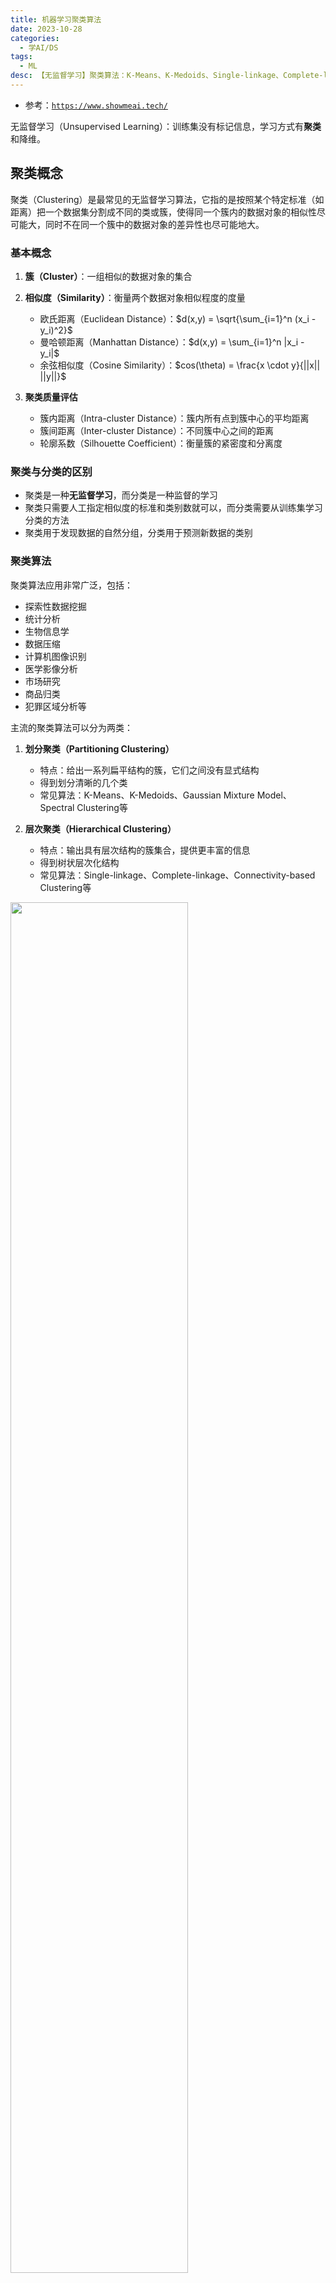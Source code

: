 ```yaml
---
title: 机器学习聚类算法
date: 2023-10-28
categories:
  - 学AI/DS
tags:
  - ML
desc: 【无监督学习】聚类算法：K-Means、K-Medoids、Single-linkage、Complete-linkage、DB-SCAN
---
```


- 参考：<a href="https://www.showmeai.tech/article-detail/185">`https://www.showmeai.tech/`</a>

无监督学习（Unsupervised Learning）：训练集没有标记信息，学习方式有**聚类**和降维。


## 聚类概念

聚类（Clustering）是最常见的无监督学习算法，它指的是按照某个特定标准（如距离）把一个数据集分割成不同的类或簇，使得同一个簇内的数据对象的相似性尽可能大，同时不在同一个簇中的数据对象的差异性也尽可能地大。

### 基本概念

1. **簇（Cluster）**：一组相似的数据对象的集合
2. **相似度（Similarity）**：衡量两个数据对象相似程度的度量
   - 欧氏距离（Euclidean Distance）：$d(x,y) = \sqrt{\sum_{i=1}^n (x_i - y_i)^2}$
   - 曼哈顿距离（Manhattan Distance）：$d(x,y) = \sum_{i=1}^n |x_i - y_i|$
   - 余弦相似度（Cosine Similarity）：$cos(\theta) = \frac{x \cdot y}{||x|| ||y||}$

3. **聚类质量评估**
   - 簇内距离（Intra-cluster Distance）：簇内所有点到簇中心的平均距离
   - 簇间距离（Inter-cluster Distance）：不同簇中心之间的距离
   - 轮廓系数（Silhouette Coefficient）：衡量簇的紧密度和分离度

### 聚类与分类的区别

- 聚类是一种**无监督学习**，而分类是一种监督的学习
- 聚类只需要人工指定相似度的标准和类别数就可以，而分类需要从训练集学习分类的方法
- 聚类用于发现数据的自然分组，分类用于预测新数据的类别

### 聚类算法

聚类算法应用非常广泛，包括：
- 探索性数据挖掘
- 统计分析
- 生物信息学
- 数据压缩
- 计算机图像识别
- 医学影像分析
- 市场研究
- 商品归类
- 犯罪区域分析等

主流的聚类算法可以分为两类：

1. **划分聚类（Partitioning Clustering）**
   - 特点：给出一系列扁平结构的簇，它们之间没有显式结构
   - 得到划分清晰的几个类
   - 常见算法：K-Means、K-Medoids、Gaussian Mixture Model、Spectral Clustering等

2. **层次聚类（Hierarchical Clustering）**
   - 特点：输出具有层次结构的簇集合，提供更丰富的信息
   - 得到树状层次化结构
   - 常见算法：Single-linkage、Complete-linkage、Connectivity-based Clustering等

<img src="https://raw.githubusercontent.com/YukinoshitaSherry/qycf_picbed/main/img/20250531123530089.png" style="width:75%">

## 划分聚类

### K-Means

#### 核心概念

K-Means算法的目标：
- 将n个数据点分成k类
- 找到k个中心点
- 确定每个数据点属于哪个中心点

核心条件：
- 所有数据点到聚类中心的距离之和最小
- 每个数据点属于离它最近的中心点

#### 数学原理

K-Means算法的目标函数：
$$J = \sum_{i=1}^k \sum_{x \in C_i} ||x - \mu_i||^2$$

其中：
- $C_i$ 是第i个簇
- $\mu_i$ 是第i个簇的中心点
- $||x - \mu_i||^2$ 是数据点x到中心点$\mu_i$的欧氏距离的平方

#### 算法步骤

K-Means采用EM算法迭代确定中心点：

1. 更新中心点：
   - 初始化时随机取点作为起始点
   - 迭代过程中，取同一类所有数据点的重心作为新中心点
   - 中心点计算公式：$\mu_i = \frac{1}{|C_i|} \sum_{x \in C_i} x$

2. 分配数据点：
   - 把所有数据点分配到离它最近的中心点
   - 分配规则：$C_i = \{x : ||x - \mu_i|| \leq ||x - \mu_j||, \forall j \neq i\}$

重复以上步骤直到中心点不再改变。

#### 复杂度分析

- 时间复杂度：O(n * k * i * d)
  - n：数据点数量
  - k：簇的数量
  - i：迭代次数
  - d：数据维度
- 空间复杂度：O(n * d)


#### 特点

##### 优点
1. 算法简单，易于实现
2. 收敛速度快
3. 适合处理大规模数据集

##### 缺点
1. 中心点可能不属于数据集的样本点
2. 对离群点敏感，噪声和离群点会影响中心点位置
3. 需要预先指定簇的数量k
4. 对初始中心点的选择敏感
5. 只能处理凸形簇

#### K-Means vs KNN

K-Means和KNN（K-近邻）虽然名字相似，但它们是两个完全不同的算法：

1. **学习方式**
   - K-Means：无监督学习算法
   - KNN：监督学习算法

2. **工作原理**
   - K-Means：
     - 通过迭代优化找到数据的最佳聚类中心
     - 将数据点分配到最近的中心点
     - 不需要训练数据，直接对数据进行聚类
   - KNN：
     - 基于已标记的训练数据进行分类
     - 通过计算待分类点与训练集中所有点的距离
     - 选择K个最近邻的多数类别作为预测结果

3. **参数K的含义**
   - K-Means：K表示聚类的数量，即要划分的簇数
   - KNN：K表示用于投票的最近邻数量

4. **计算过程**
   - K-Means：
     - 需要多次迭代
     - 每次迭代都更新中心点位置
     - 直到收敛或达到最大迭代次数
   - KNN：
     - 不需要训练过程
     - 每次预测都需要计算与所有训练样本的距离
     - 直接基于距离进行投票

5. **应用场景**
   - K-Means：
     - 数据聚类
     - 图像分割
     - 市场细分
     - 异常检测
   - KNN：
     - 分类问题
     - 回归问题
     - 推荐系统
     - 模式识别


#### 代码示例

```python
import numpy as np
from sklearn.cluster import KMeans
import matplotlib.pyplot as plt

# 生成示例数据
np.random.seed(42)
X = np.random.randn(300, 2)

# 创建KMeans模型
kmeans = KMeans(n_clusters=3, random_state=42)

# 训练模型
kmeans.fit(X)

# 获取聚类结果
labels = kmeans.labels_
centers = kmeans.cluster_centers_

# 可视化结果
plt.scatter(X[:, 0], X[:, 1], c=labels, cmap='viridis')
plt.scatter(centers[:, 0], centers[:, 1], c='red', marker='x', s=200, linewidths=3)
plt.title('K-Means Clustering Results')
plt.show()
```

<br>

### K-Medoids

#### 算法改进

针对K-Means的缺点，K-Medoids做了以下改进：

1. 限制聚类中心点必须来自数据点(K-Means的中心点可能是**质心**，不在数据点里)
2. 使用L1距离代替L2距离，减少对离群点的敏感度
3. 新的中心点是同一类别中离其他点最近的点

#### 数学原理

K-Medoids的目标函数：
$$J = \sum_{i=1}^k \sum_{x \in C_i} |x - m_i|$$

其中：
- $m_i$ 是第i个簇的medoid（中心点）
- $|x - m_i|$ 是数据点x到medoid的曼哈顿距离

#### 算法步骤

1. 随机选择k个数据点作为初始medoids
2. 将每个数据点分配到最近的medoid
3. 对每个簇，计算所有点到当前medoid的总距离
4. 尝试用簇中的其他点替换medoid，如果总距离减小则更新medoid
5. 重复步骤2-4直到medoids不再改变

#### 复杂度分析

- 时间复杂度：O(n² * k * i)
  - n：数据点数量
  - k：簇的数量
  - i：迭代次数
- 空间复杂度：O(n * d)

#### 代码示例

```python
from sklearn_extra.cluster import KMedoids
import numpy as np
import matplotlib.pyplot as plt

# 生成示例数据
np.random.seed(42)
X = np.random.randn(300, 2)

# 创建KMedoids模型
kmedoids = KMedoids(n_clusters=3, random_state=42)

# 训练模型
kmedoids.fit(X)

# 获取聚类结果
labels = kmedoids.labels_
medoids = kmedoids.cluster_centers_

# 可视化结果
plt.scatter(X[:, 0], X[:, 1], c=labels, cmap='viridis')
plt.scatter(medoids[:, 0], medoids[:, 1], c='red', marker='x', s=200, linewidths=3)
plt.title('K-Medoids Clustering Results')
plt.show()
```
<br>

## 层次聚类

层次聚类（Hierarchical Clustering）是一种自底向上或自顶向下的聚类方法，它不需要预先指定簇的数量，而是通过构建一个层次化的聚类树（树状图）来展示数据的层次结构。

层次聚类最终会形成一个包含所有样本的大簇，但这个过程是渐进的，我们可以通过"截断"树状图在任意层次获得不同数量的簇。

1. **初始化**：每个样本点作为一个独立的簇
2. **迭代合并**：
   - 计算所有簇对之间的距离
   - 合并距离最近的两个簇
   - 更新新簇与其他簇的距离
3. **终止条件**：所有样本点合并为一个簇


### Single-Linkage

#### 算法原理

Single-Linkage（单链接）算法是一种自底向上的层次聚类方法，使用两个簇中最近的两个点之间的距离作为簇间距离。

<img src="https://raw.githubusercontent.com/YukinoshitaSherry/qycf_picbed/main/img/20250531132819641.png" style="width:75%">
<br>


#### 数学定义

簇间距离：
$$d(C_i, C_j) = \min_{x \in C_i, y \in C_j} d(x,y)$$

其中：
- $C_i, C_j$ 是两个簇
- $d(x,y)$ 是点x和点y之间的距离

#### 算法步骤

1. 将每个数据点视为一个簇
2. 计算所有簇对之间的距离
3. 合并距离最小的两个簇
4. 更新新簇与其他簇的距离
5. 重复步骤2-4直到只剩下一个簇

#### 复杂度分析

- 时间复杂度：O(n² * log n)
- 空间复杂度：O(n²)

#### 代码示例

```python
from scipy.cluster.hierarchy import linkage, dendrogram
import numpy as np
import matplotlib.pyplot as plt

# 生成示例数据
np.random.seed(42)
X = np.random.randn(30, 2)

# 计算层次聚类
Z = linkage(X, method='single')

# 绘制树状图
plt.figure(figsize=(10, 7))
dendrogram(Z)
plt.title('Single-Linkage Hierarchical Clustering')
plt.show()
```
<br>

### Complete-Linkage

#### 算法原理

Complete-Linkage（完全链接）算法使用两个簇中最远的两个点之间的距离作为簇间距离。

#### 数学定义

簇间距离：
$$d(C_i, C_j) = \max_{x \in C_i, y \in C_j} d(x,y)$$

#### 算法步骤

与Single-Linkage类似，但使用最大距离而不是最小距离。

#### 复杂度分析

- 时间复杂度：O(n² * log n)
- 空间复杂度：O(n²)

#### 代码示例

```python
from scipy.cluster.hierarchy import linkage, dendrogram
import numpy as np
import matplotlib.pyplot as plt

# 生成示例数据
np.random.seed(42)
X = np.random.randn(30, 2)

# 计算层次聚类
Z = linkage(X, method='complete')

# 绘制树状图
plt.figure(figsize=(10, 7))
dendrogram(Z)
plt.title('Complete-Linkage Hierarchical Clustering')
plt.show()
```
<br>

## 密度聚类


### DB-SCAN

DB-SCAN 是一个基于密度的聚类。如下图中这样不规则形态的点，如果用 K-Means，效果不会很好。而通过 DB-SCAN 就可以很好地把在同一密度区域的点聚在一类中。

<img src="https://raw.githubusercontent.com/YukinoshitaSherry/qycf_picbed/main/img/20250531133039695.png" style="width:75%">

#### 算法特点

- 基于密度的聚类算法
- 适合处理不规则形态的数据
- 不需要预先指定聚类数量
- 可以发现任意形状的簇
- 能够识别噪声点

#### 核心概念

1. **核心对象（Core Object）**
   - 密度达到一定程度的点
   - ε邻域内至少包含MinPts个样本
   - 数学定义：$N_\epsilon(p) = \{q \in D | d(p,q) \leq \epsilon\}$
   - 如果$|N_\epsilon(p)| \geq MinPts$，则p是核心对象

2. **密度关系**
   - 密度直达：点位于核心对象的ε邻域中
   - 密度可达：通过一系列密度直达关系连接
   - 密度相连：两个点都可由某个点密度可达

<img src="https://raw.githubusercontent.com/YukinoshitaSherry/qycf_picbed/main/img/20250531133223125.png" style="width:75%">

#### 算法步骤

1. 设定参数：MinPts（最小点密度）和ε（半径范围）
2. 找出所有核心对象
3. 随机选择一个核心对象，找出所有密度可达的点
4. 重复步骤3直到所有点都被处理

<img src="https://raw.githubusercontent.com/YukinoshitaSherry/qycf_picbed/main/img/20250531133300429.png" style="width:75%">
<br>

#### 复杂度分析

- 时间复杂度：O(n²)，使用空间索引可以优化到O(n log n)
- 空间复杂度：O(n)

#### 代码示例

```python
from sklearn.cluster import DBSCAN
import numpy as np
import matplotlib.pyplot as plt

# 生成示例数据
np.random.seed(42)
X = np.random.randn(300, 2)

# 创建DBSCAN模型
dbscan = DBSCAN(eps=0.3, min_samples=5)

# 训练模型
dbscan.fit(X)

# 获取聚类结果
labels = dbscan.labels_

# 可视化结果
plt.scatter(X[:, 0], X[:, 1], c=labels, cmap='viridis')
plt.title('DBSCAN Clustering Results')
plt.show()
```

#### 优缺点分析

优点：
1. 不需要预先指定簇的数量
2. 可以发现任意形状的簇
3. 能够识别噪声点
4. 只需要两个参数：ε和MinPts

缺点：
1. 对参数敏感
2. 不适合处理高维数据
3. 对数据密度不均匀的情况效果不好
4. 计算复杂度较高
